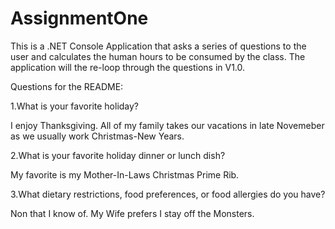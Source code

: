 # AssignmentOne


This is a .NET Console Application that asks a series of questions to the user and calculates the human hours to be consumed by the class.
The application will the re-loop through the questions in V1.0.  

Questions for the README:

1.What is your favorite holiday?

I enjoy Thanksgiving. All of my family takes our vacations in late Novemeber as we usually work Christmas-New Years.

2.What is your favorite holiday dinner or lunch dish?

My favorite is my Mother-In-Laws Christmas Prime Rib.

3.What dietary restrictions, food preferences, or food allergies do you have?

Non that I know of. My Wife prefers I stay off the Monsters. 
